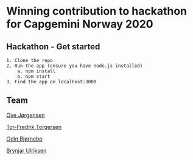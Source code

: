 # Winning contribution to hackathon for Capgemini Norway 2020
## Hackathon - Get started
	1. Clone the repo
	2. Run the app (ensure you have node.js installed)
		a. npm install
		b. npm start
	3. Find the app on localhost:3000

## Team
[Ove Jørgensen](http://www.github.com/ovejorgensen)

[Tor-Fredrik Torgersen](http://www.github.com/TTorgersen)

[Odin Bjørnebo](http://www.github.com/TheseusDeus)

[Brynjar Ulriksen](http://www.github.com/BrynjarUlriksen)
